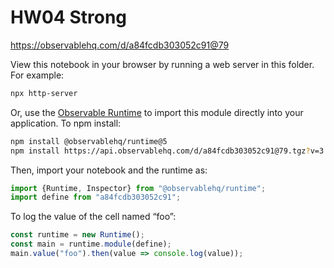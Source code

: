 # HW04 Strong

https://observablehq.com/d/a84fcdb303052c91@79

View this notebook in your browser by running a web server in this folder. For
example:

~~~sh
npx http-server
~~~

Or, use the [Observable Runtime](https://github.com/observablehq/runtime) to
import this module directly into your application. To npm install:

~~~sh
npm install @observablehq/runtime@5
npm install https://api.observablehq.com/d/a84fcdb303052c91@79.tgz?v=3
~~~

Then, import your notebook and the runtime as:

~~~js
import {Runtime, Inspector} from "@observablehq/runtime";
import define from "a84fcdb303052c91";
~~~

To log the value of the cell named “foo”:

~~~js
const runtime = new Runtime();
const main = runtime.module(define);
main.value("foo").then(value => console.log(value));
~~~
